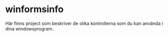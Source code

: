 # winformsinfo
Här finns project som beskriver de olika kontrollerna som du kan använda i dina windowsprogram.
